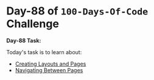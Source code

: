 
# Day-88 of `100-Days-Of-Code` Challenge

**Day-88 Task:**

Today's task is to learn about:

- [Creating Layouts and Pages](https://nextjs.org/learn/dashboard-app/creating-layouts-and-pages)
- [Navigating Between Pages](https://nextjs.org/learn/dashboard-app/navigating-between-pages)
